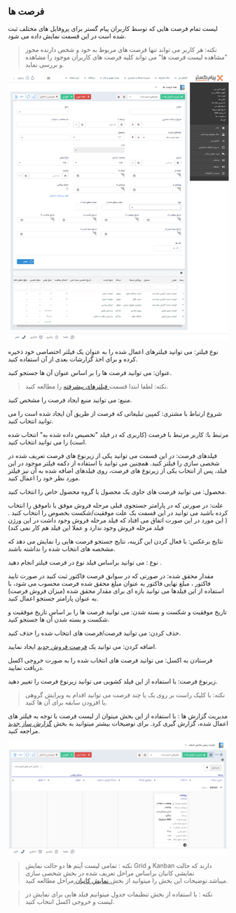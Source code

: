 ## فرصت ها
لیست تمام فرصت هایی که توسط کاربران پیام گستر برای پروفایل های مختلف ثبت شده است در این قسمت نمایش داده می شود.

> نکته: هر کاربر می تواند تنها فرصت های مربوط به خود و شخص دارنده مجوز "مشاهده لیست فرصت ها" می تواند کلیه فرصت های کاربران موجود را مشاهده و بررسی نماید.


![](OpportunitiesList.png)


نوع فیلتر: می توانید فیلترهای اعمال شده را به عنوان یک فیلتر اختصاصی خود ذخیره کرده و برای اخذ گزارشات بعدی از آن استفاده کنید.

عنوان: می توانید فرصت ها را بر اساس عنوان آن ها جستجو کنید.

> نکته: لطفا ابتدا قسمت[ فیلترهای پیشرفته](https://github.com/1stco/PayamGostarDocs/blob/master/help%202.5.4/Customer-relationship-management/Advanced-filter/Advanced-filter.md) را مطالعه کنید.


منبع: می توانید منبع ایجاد فرصت را مشخص کنید.

شروع ارتباط با مشتری: کمپین تبلیغاتی که فرصت از طریق آن ایجاد شده است را می توانید انتخاب کنید.

مرتبط با: کاربر مرتبط با فرصت (کاربری که در فیلد "تخصیص داده شده به"  انتخاب شده است) را می توانید انتخاب کنید.

فیلدهای فرصت: در این قسمت می توانید یکی از زیرنوع های فرصت تعریف شده در شخصی سازی را فیلتر کنید. همچنین می توانید با استفاده از دکمه فیلتر موجود در این فیلد، پس از انتخاب یکی از زیرنوع های فرصت، روی فیلدهای اضافه شده به آن نیز فیلتر مورد نظر خود را اعمال کنید.

محصول: می توانید فرصت های حاوی یک محصول یا گروه محصول خاص را انتخاب کنید.

علت: در صورتی که در پارامتر جستجوی قبلی مرحله فروش موفق یا ناموفق را انتخاب کرده باشید می توانید در این قسمت یک علت موفقیت/شکست بخصوص را انتخاب کنید . ( این مورد در این صورت اتفاق می افتاد که فیلد مرحله فروش وجود داشت در این ورژن فیلد مرحله فروش وجود ندارد و عملا این فیلد هم کار نمی کند)

نتایج برعکس: با فعال کردن این گزینه، نتایج جستجو فرصت هایی را نمایش می دهد که مشخصه های انتخاب شده را نداشته باشند.

نوع : می توانید براساس فیلد نوع در فرصت  فیلتر انجام دهید .

مقدار محقق شده: در صورتی که در سوابق فرصت فاکتور ثبت کنید در صورت تایید فاکتور ، مبلغ نهایی فاکتور به عنوان مبلغ محقق شده فرصت محسوب می شود، با استفاده از این فیلدها می توانید بازه ای برای مقدار محقق شده (میزان فروش فرصت) به عنوان پارامتر جستجو اعمال کنید.

تاریخ موفقیت و شکست و بسته شدن: می توانید فرصت ها را بر اساس تاریخ موفقیت و شکست و بسته شدن آن ها جستجو کنید.

حذف کردن: می توانید فرصت/فرصت های  انتخاب شده را حذف کنید.

اضافه کردن: می توانید یک [فرصت فروش جدید](https://github.com/1stco/PayamGostarDocs/blob/master/help%202.5.4/Integrated-bank/Database/Records/New-opportunity/New-opportunity.md) ایجاد نمایید.

فرستادن به اکسل: می توانید فرصت های انتخاب شده را به صورت خروجی اکسل دریافت نمایید.

زیرنوع فرصت: با استفاده از این فیلد کشویی می توانید زیرنوع فرصت را تغییر دهید.

> نکته: با کلیک راست بر روی یک یا چند فرصت می توانید اقدام به ویرایش گروهی یا افزودن سابقه برای آن ها کنید.


مدیریت گزارش ها :  با استفاده از این بخش میتوان از لیست فرصت با توجه به فیلتر های اعمال شده، گزارش گیری کرد. برای توضیحات بیشتر میتوانید به بخش [گزارش ساز جدید ](https://github.com/1stco/PayamGostarDocs/blob/master/help%202.5.4/Management-and-reports/Report-Builder/Report-Builder.md)مراجعه کنید.


![](12.png)


> نکته : تمامی لیست آیتم ها دو حالت نمایش Grid و Kanban دارند که حالت نمایشی کانبان براساس مراحل تعریف شده در بخش شخصی سازی میباشد.توضیحات این بخش را میتوانید از بخش[ نمایش کانبان ](https://github.com/1stco/PayamGostarDocs/blob/master/help%202.5.4/Integrated-bank/Database/Records/leveling/leveling.md)مراحل مطالعه کنید.

> نکته :  با استفاده از بخش تنظیمات جدول میتوانیم فیلد هایی برای نمایش در لیست و خروجی اکسل انتخاب کنید.


